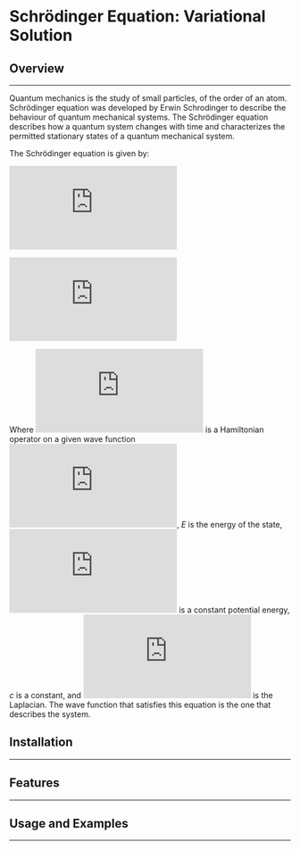 # Schrödinger Equation: Variational Solution


## Overview
---
Quantum mechanics is the study of small particles, of the order of an atom. Schrödinger equation was developed by Erwin Schrodinger to describe the behaviour of quantum mechanical systems. The Schrödinger equation describes how a quantum system changes with time and characterizes the permitted stationary states of a quantum mechanical system.

The Schrödinger equation is given by:

![img](http://latex.codecogs.com/svg.latex?%24%24%5Chat%7BH%7D%5Cpsi%28x%29%3DE%5Cpsi%28x%29%24%24)

![img](http://latex.codecogs.com/svg.latex?%24%24%5Chat%7BH%7D%5Cpsi%28x%29%3D-c%5Cnabla%5E2%5Cpsi%28x%29%2BV_0%5Cpsi%28x%29%24%24)

Where ![img](http://latex.codecogs.com/svg.latex?%5Chat%7BH%7D) is a Hamiltonian operator on a given wave function ![img](http://latex.codecogs.com/svg.latex?%5Cpsi%28x%29), *E* is the energy of the state, ![img](http://latex.codecogs.com/svg.latex?%24%24V_0%24%24) is a constant potential energy, *c* is a constant, and ![img](http://latex.codecogs.com/svg.latex?%5Cnabla%5E2) is the Laplacian. The wave function that satisfies this equation is the one that describes the system.

## Installation
---

## Features 
---

## Usage and Examples
---